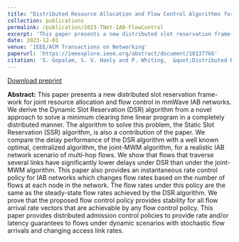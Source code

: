 ```yaml
---
title: "Distributed Resource Allocation and Flow Control Algorithms for mmWave IAB Networks"
collection: publications
permalink: /publication/2023-TNet-IAB-FlowControl
excerpt: 'This paper presents a new distributed slot reservation frame-work for joint resource allocation and flow control in mmWave IAB networks. We derive the Dynamic Slot Reservation (DSR) algorithm from a novel approach to solve a minimum clearing time linear program in a completely distributed manner.'
date: 2023-12-01
venue: 'IEEE/ACM Transactions on Networking'
paperurl: 'https://ieeexplore.ieee.org/abstract/document/10137766'
citation: 'S. Gopalam, S. V. Hanly and P. Whiting,  &quot;Distributed Resource Allocation and Flow Control Algorithms for mmWave IAB Networks,&quot; in <i>IEEE/ACM Transactions on Networking</i>, vol. 31, no. 6, pp. 3175-3190, Dec. 2023.'
---
```


[Download preprint](https://swaroop-gopalam.github.io/files/TNET3273349.pdf)

**Abstract:** This paper presents a new distributed slot reservation frame-work for joint resource allocation and flow control in mmWave IAB networks. We derive the Dynamic Slot Reservation (DSR) algorithm from a novel approach to solve a minimum clearing time linear program in a completely distributed manner. The algorithm to solve this problem, the Static Slot Reservation (SSR) algorithm, is also a contribution of the paper. We compare the delay performance of the DSR algorithm with a well known optimal, centralized algorithm, the joint-MWM algorithm, for a realistic IAB network scenario of multi-hop flows. We show that flows that traverse several links have significantly lower delays under DSR than under the joint-MWM algorithm. This paper also provides an instantaneous rate control policy for IAB networks which changes flow rates based on the number of flows at each node in the network. The flow rates under this policy are the same as the steady-state flow rates achieved by the DSR algorithm. We prove that the proposed flow control policy provides stability for all flow arrival rate vectors that are achievable by any flow control policy. This paper provides distributed admission control policies to provide rate and/or latency guarantees to flows under dynamic scenarios with stochastic flow arrivals and changing access link rates.


<!-- Recommended citation: 'S. Gopalam, S. V. Hanly and P. Whiting,  &quot;Distributed Resource Allocation and Flow Control Algorithms for mmWave IAB Networks,&quot; in <i>IEEE/ACM Transactions on Networking</i>, vol. 31, no. 6, pp. 3175-3190, Dec. 2023.' -->